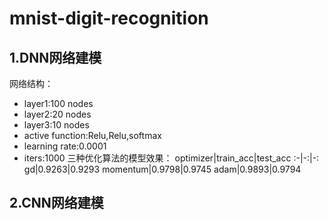 # mnist-digit-recognition
## 1.DNN网络建模
网络结构：
- layer1:100 nodes  
- layer2:20 nodes 
- layer3:10 nodes
- active function:Relu,Relu,softmax
- learning rate:0.0001
- iters:1000
三种优化算法的模型效果：
optimizer|train_acc|test_acc
:-|-:|-:
gd|0.9263|0.9293
momentum|0.9798|0.9745
adam|0.9893|0.9794

## 2.CNN网络建模
